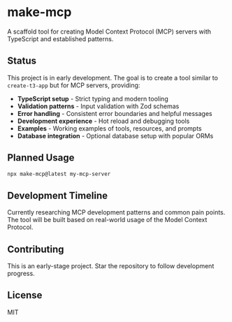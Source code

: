 # make-mcp

A scaffold tool for creating Model Context Protocol (MCP) servers with TypeScript and established patterns.

## Status

This project is in early development. The goal is to create a tool similar to `create-t3-app` but for MCP servers, providing:

- **TypeScript setup** - Strict typing and modern tooling
- **Validation patterns** - Input validation with Zod schemas  
- **Error handling** - Consistent error boundaries and helpful messages
- **Development experience** - Hot reload and debugging tools
- **Examples** - Working examples of tools, resources, and prompts
- **Database integration** - Optional database setup with popular ORMs

## Planned Usage
	
```bash
npx make-mcp@latest my-mcp-server
```

## Development Timeline

Currently researching MCP development patterns and common pain points. The tool will be built based on real-world usage of the Model Context Protocol.

## Contributing

This is an early-stage project. Star the repository to follow development progress.

## License

MIT
